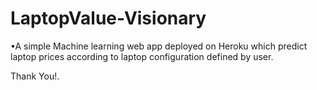 # LaptopValue-Visionary
•A simple Machine learning web app deployed on Heroku which predict laptop prices according to laptop configuration defined by user.

Thank You!.
